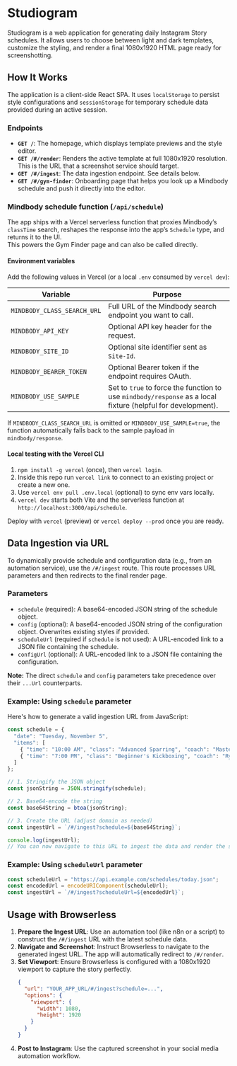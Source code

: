 # Studiogram

Studiogram is a web application for generating daily Instagram Story schedules. It allows users to choose between light and dark templates, customize the styling, and render a final 1080x1920 HTML page ready for screenshotting.

## How It Works

The application is a client-side React SPA. It uses `localStorage` to persist style configurations and `sessionStorage` for temporary schedule data provided during an active session.

### Endpoints

-   **`GET /`**: The homepage, which displays template previews and the style editor.
-   **`GET /#/render`**: Renders the active template at full 1080x1920 resolution. This is the URL that a screenshot service should target.
-   **`GET /#/ingest`**: The data ingestion endpoint. See details below.
-   **`GET /#/gym-finder`**: Onboarding page that helps you look up a Mindbody schedule and push it directly into the editor.

### Mindbody schedule function (`/api/schedule`)

The app ships with a Vercel serverless function that proxies Mindbody’s `classTime` search, reshapes the response into the app’s `Schedule` type, and returns it to the UI.  
This powers the Gym Finder page and can also be called directly.

#### Environment variables

Add the following values in Vercel (or a local `.env` consumed by `vercel dev`):

| Variable | Purpose |
| --- | --- |
| `MINDBODY_CLASS_SEARCH_URL` | Full URL of the Mindbody search endpoint you want to call. |
| `MINDBODY_API_KEY` | Optional API key header for the request. |
| `MINDBODY_SITE_ID` | Optional site identifier sent as `Site-Id`. |
| `MINDBODY_BEARER_TOKEN` | Optional Bearer token if the endpoint requires OAuth. |
| `MINDBODY_USE_SAMPLE` | Set to `true` to force the function to use `mindbody/response` as a local fixture (helpful for development). |

If `MINDBODY_CLASS_SEARCH_URL` is omitted or `MINDBODY_USE_SAMPLE=true`, the function automatically falls back to the sample payload in `mindbody/response`.

#### Local testing with the Vercel CLI

1. `npm install -g vercel` (once), then `vercel login`.
2. Inside this repo run `vercel link` to connect to an existing project or create a new one.
3. Use `vercel env pull .env.local` (optional) to sync env vars locally.
4. `vercel dev` starts both Vite and the serverless function at `http://localhost:3000/api/schedule`.

Deploy with `vercel` (preview) or `vercel deploy --prod` once you are ready.

## Data Ingestion via URL

To dynamically provide schedule and configuration data (e.g., from an automation service), use the `/#/ingest` route. This route processes URL parameters and then redirects to the final render page.

### Parameters

-   `schedule` (required): A base64-encoded JSON string of the schedule object.
-   `config` (optional): A base64-encoded JSON string of the configuration object. Overwrites existing styles if provided.
-   `scheduleUrl` (required if `schedule` is not used): A URL-encoded link to a JSON file containing the schedule.
-   `configUrl` (optional): A URL-encoded link to a JSON file containing the configuration.

**Note:** The direct `schedule` and `config` parameters take precedence over their `...Url` counterparts.

### Example: Using `schedule` parameter

Here's how to generate a valid ingestion URL from JavaScript:

```javascript
const schedule = {
  "date": "Tuesday, November 5",
  "items": [
    { "time": "10:00 AM", "class": "Advanced Sparring", "coach": "Master Ken" },
    { "time": "7:00 PM", "class": "Beginner's Kickboxing", "coach": "Ryu" }
  ]
};

// 1. Stringify the JSON object
const jsonString = JSON.stringify(schedule);

// 2. Base64-encode the string
const base64String = btoa(jsonString);

// 3. Create the URL (adjust domain as needed)
const ingestUrl = `/#/ingest?schedule=${base64String}`;

console.log(ingestUrl);
// You can now navigate to this URL to ingest the data and render the story.
```

### Example: Using `scheduleUrl` parameter

```javascript
const scheduleUrl = "https://api.example.com/schedules/today.json";
const encodedUrl = encodeURIComponent(scheduleUrl);
const ingestUrl = `/#/ingest?scheduleUrl=${encodedUrl}`;
```

## Usage with Browserless

1.  **Prepare the Ingest URL**: Use an automation tool (like n8n or a script) to construct the `/#/ingest` URL with the latest schedule data.
2.  **Navigate and Screenshot**: Instruct Browserless to navigate to the generated ingest URL. The app will automatically redirect to `/#/render`.
3.  **Set Viewport**: Ensure Browserless is configured with a 1080x1920 viewport to capture the story perfectly.
    ```json
    {
      "url": "YOUR_APP_URL/#/ingest?schedule=...",
      "options": {
        "viewport": {
          "width": 1080,
          "height": 1920
        }
      }
    }
    ```
4.  **Post to Instagram**: Use the captured screenshot in your social media automation workflow.
